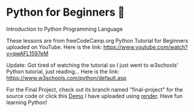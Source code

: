 # Python for Beginners 🐍

Introduction to Python Programming Language

These lessons are from freeCodeCamp.org Python Tutorial for Beginners uploaded on YouTube.
Here is the link: https://www.youtube.com/watch?v=qwAFL1597eM

Update: Got tired of watching the tutorial so I just went to w3schools' Python tutorial, just reading...
Here is the link: https://www.w3schools.com/python/default.asp

For the Final Project, check out its branch named "final-project" for the source code or click this [Demo](https://python-weather-6py7.onrender.com/) I have uploaded using [render](https://render.com/). Have fun learning Python!

